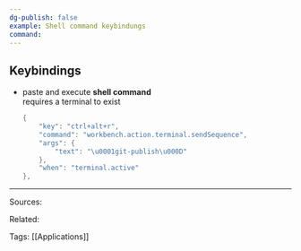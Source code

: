 ```yaml
---
dg-publish: false
example: Shell command keybindungs
command: 
---
```


## Keybindings

- paste and execute **shell command**    
  requires a terminal to exist
    ```powershell
    {
        "key": "ctrl+alt+r",
        "command": "workbench.action.terminal.sendSequence",
        "args": {
            "text": "\u0001git-publish\u000D"
        },
        "when": "terminal.active"
    },
    ```


---


Sources:

Related:

Tags:
[[Applications]]